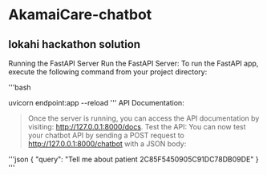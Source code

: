 # AkamaiCare-chatbot

## lokahi hackathon solution

Running the FastAPI Server
Run the FastAPI Server: To run the FastAPI app, execute the following command from your project directory:

'''bash

uvicorn endpoint:app --reload
'''
API Documentation:

> Once the server is running, you can access the API documentation by visiting: http://127.0.0.1:8000/docs.
> Test the API: You can now test your chatbot API by sending a POST request to http://127.0.0.1:8000/chatbot with a JSON body:

'''json
{
"query": "Tell me about patient 2C85F5450905C91DC78DB09DE"
}
'''
